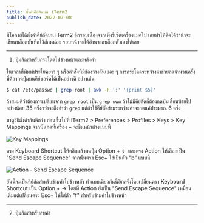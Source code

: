 ```yaml
---
title: ตั้งค่าคีย์ลัดบน iTerm2
publish_date: 2022-07-08
---
```


มีโอกาสได้ตั้งค่าคีย์ลัดบน iTerm2 อีกรอบเนื่องจากเพิ่งรีเซ็ตเครื่องแมคไป เลยทำให้คิดได้ว่าน่าจะเขียนบล็อกบันทึกไว้สักหน่อย รอบหน้าจะได้อ่านจากบล็อกตัวเองได้เลย

---

1. ปุ่มลัดสำหรับกระโดดไปข้างหน้าและหลังคำ

ในเวลาที่พิมพ์ประโยคยาว ๆ หรือคำสั่งที่มีช่องว่างคั่นเยอะ ๆ การกระโดดระหว่างคำช่วยลดจำนวนครั้งที่ต้องกดปุ่มบนคีย์บอร์ดได้เป็นอย่างดี อย่างเช่น

```sh
$ cat /etc/passwd | grep root | awk -F ':' '{print $5}'
```

ถ้าสมมติว่าต้องการเปลี่ยนจาก `grep root` เป็น `grep www` ถ้าไม่มีคีย์ลัดก็ต้องกดปุ่มเลื่อนซ้ายไปอย่างน้อย 35 ครั้งกว่าจะถึงคำว่า `grep` แต่ถ้าใช้คีย์ลัดข้ามระหว่างคำจะกดแค่ประมาณ 6 ครั้ง

มาดูวิธีตั้งค่ากันดีกว่า ก่อนอื่นไปที่ iTerm2 > Preferences > Profiles > Keys > Key Mappings จากนั้นกดที่เครื่อง + จะขึ้นหน้าต่างแบบนี้

![Key Mappings](https://img.pic.in.th/Screen-Shot-2565-07-08-at-22.13.10.png)

ตรง Keyboard Shortcut ให้คลิกแล้วกดปุ่ม Option + <- และตรง Action ให้เลือกเป็น "Send Escape Sequence" จากนั้นตรง Esc+ ใส่เป็นตัว "b" แบบนี้

![Action - Send Escape Sequence](https://img.pic.in.th/Screen-Shot-2565-07-08-at-22.22.26.png)

อันนี้จะเป็นคีย์ลัดสำหรับข้ามคำไปข้างหลัง ทำแบบเดียวกันนี้อีกครั้งโดยเปลี่ยนตรง Keyboard Shortcut เป็น Option + -> โดยที่ Action ยังเป็น "Send Escape Sequence" เหมือนเดิมแต่เปลี่ยนตรง Esc+ ให้ใส่ตัว "f" สำหรับข้ามคำไปข้างหน้า

---

2. ปุ่มลัดสำหรับลบคำ

